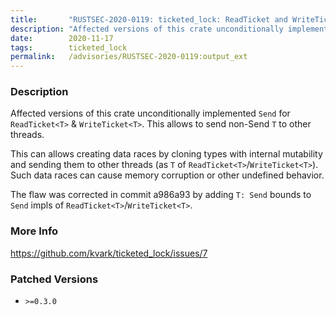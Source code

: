 ```yaml
---
title:       "RUSTSEC-2020-0119: ticketed_lock: ReadTicket and WriteTicket should only be sendable when T is Send"
description: "Affected versions of this crate unconditionally implemented Send for ReadTicketT  WriteTicketT. This allows to send nonSend T to other threads. This can allows creating data races by cloning types with internal mutability and sending them to other threads as T of ReadTicketTWriteTicketT. Such data races can cause memory corruption or other undefined behavior. The flaw was corrected in commit a986a93 by adding T Send bounds to Send impls of ReadTicketTWriteTicketT."
date:        2020-11-17
tags:        ticketed_lock
permalink:   /advisories/RUSTSEC-2020-0119:output_ext
---
```


### Description

Affected versions of this crate unconditionally implemented `Send` for `ReadTicket<T>` & `WriteTicket<T>`.
This allows to send non-Send `T` to other threads.

This can allows creating data races by cloning types with internal mutability and sending them to other threads (as `T` of `ReadTicket<T>`/`WriteTicket<T>`). Such data races can cause memory corruption or other undefined behavior.

The flaw was corrected in commit a986a93 by adding `T: Send` bounds to `Send` impls of `ReadTicket<T>`/`WriteTicket<T>`.

### More Info

<https://github.com/kvark/ticketed_lock/issues/7>

### Patched Versions

- `>=0.3.0`


